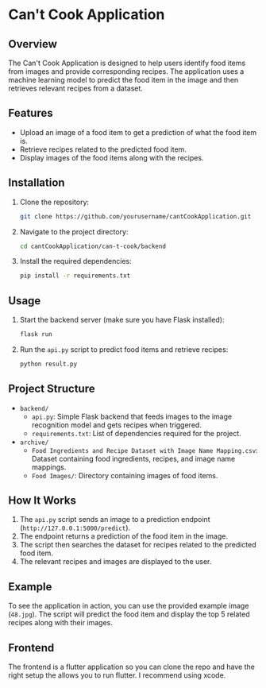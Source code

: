 # Can't Cook Application

## Overview

The Can't Cook Application is designed to help users identify food items from images and provide corresponding recipes. The application uses a machine learning model to predict the food item in the image and then retrieves relevant recipes from a dataset.

## Features

- Upload an image of a food item to get a prediction of what the food item is.
- Retrieve recipes related to the predicted food item.
- Display images of the food items along with the recipes.

## Installation

1. Clone the repository:
    ```bash
    git clone https://github.com/yourusername/cantCookApplication.git
    ```
2. Navigate to the project directory:
    ```bash
    cd cantCookApplication/can-t-cook/backend
    ```
3. Install the required dependencies:
    ```bash
    pip install -r requirements.txt
    ```

## Usage

1. Start the backend server (make sure you have Flask installed):
    ```bash
    flask run
    ```
2. Run the `api.py` script to predict food items and retrieve recipes:
    ```bash
    python result.py
    ```

## Project Structure

- `backend/`
  - `api.py`: Simple Flask backend that feeds images to the image recognition model and gets recipes when triggered.
  - `requirements.txt`: List of dependencies required for the project.
- `archive/`
  - `Food Ingredients and Recipe Dataset with Image Name Mapping.csv`: Dataset containing food ingredients, recipes, and image name mappings.
  - `Food Images/`: Directory containing images of food items.

## How It Works

1. The `api.py` script sends an image to a prediction endpoint (`http://127.0.0.1:5000/predict`).
2. The endpoint returns a prediction of the food item in the image.
3. The script then searches the dataset for recipes related to the predicted food item.
4. The relevant recipes and images are displayed to the user.

## Example

To see the application in action, you can use the provided example image (`48.jpg`). The script will predict the food item and display the top 5 related recipes along with their images.

## Frontend

The frontend is a flutter application so you can clone the repo and have the right setup the allows you to run flutter. I recommend using xcode.